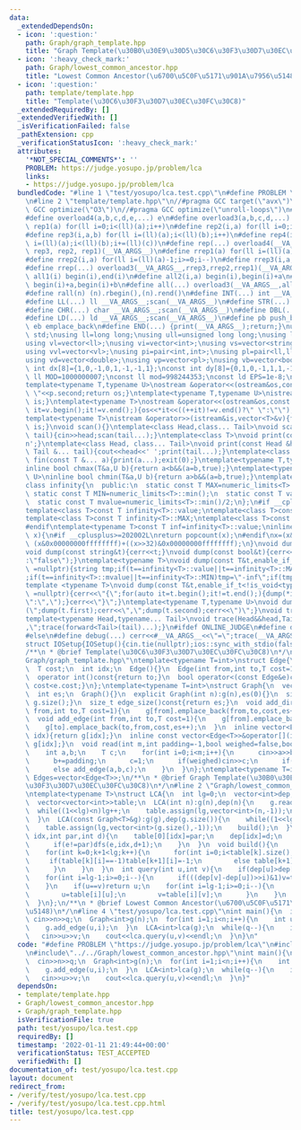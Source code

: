 ```yaml
---
data:
  _extendedDependsOn:
  - icon: ':question:'
    path: Graph/graph_template.hpp
    title: "Graph Template(\u30B0\u30E9\u30D5\u30C6\u30F3\u30D7\u30EC\u30FC\u30C8)"
  - icon: ':heavy_check_mark:'
    path: Graph/lowest_common_ancestor.hpp
    title: "Lowest Common Ancestor(\u6700\u5C0F\u5171\u901A\u7956\u5148)"
  - icon: ':question:'
    path: template/template.hpp
    title: "Template(\u30C6\u30F3\u30D7\u30EC\u30FC\u30C8)"
  _extendedRequiredBy: []
  _extendedVerifiedWith: []
  _isVerificationFailed: false
  _pathExtension: cpp
  _verificationStatusIcon: ':heavy_check_mark:'
  attributes:
    '*NOT_SPECIAL_COMMENTS*': ''
    PROBLEM: https://judge.yosupo.jp/problem/lca
    links:
    - https://judge.yosupo.jp/problem/lca
  bundledCode: "#line 1 \"test/yosupo/lca.test.cpp\"\n#define PROBLEM \"https://judge.yosupo.jp/problem/lca\"\
    \n#line 2 \"template/template.hpp\"\n//#pragma GCC target(\"avx\")\n//#pragma\
    \ GCC optimize(\"O3\")\n//#pragma GCC optimize(\"unroll-loops\")\n#include<bits/stdc++.h>\n\
    #define overload4(a,b,c,d,e,...) e\n#define overload3(a,b,c,d,...) d\n#define\
    \ rep1(a) for(ll i=0;i<(ll)(a);i++)\n#define rep2(i,a) for(ll i=0;i<(ll)(a);i++)\n\
    #define rep3(i,a,b) for(ll i=(ll)(a);i<(ll)(b);i++)\n#define rep4(i,a,b,c) for(ll\
    \ i=(ll)(a);i<(ll)(b);i+=(ll)(c))\n#define rep(...) overload4(__VA_ARGS__, rep4,\
    \ rep3, rep2, rep1)(__VA_ARGS__)\n#define rrep1(a) for(ll i=(ll)(a)-1;i>=0;i--)\n\
    #define rrep2(i,a) for(ll i=(ll)(a)-1;i>=0;i--)\n#define rrep3(i,a,b) for(ll i=(ll)(b)-1;i>=(ll)(a);i--)\n\
    #define rrep(...) overload3(__VA_ARGS__,rrep3,rrep2,rrep1)(__VA_ARGS__)\n#define\
    \ all1(i) begin(i),end(i)\n#define all2(i,a) begin(i),begin(i)+a\n#define all3(i,a,b)\
    \ begin(i)+a,begin(i)+b\n#define all(...) overload3(__VA_ARGS__,all3,all2,all1)(__VA_ARGS__)\n\
    #define rall(n) (n).rbegin(),(n).rend()\n#define INT(...) int __VA_ARGS__;scan(__VA_ARGS__)\n\
    #define LL(...) ll __VA_ARGS__;scan(__VA_ARGS__)\n#define STR(...) string __VA_ARGS__;scan(__VA_ARGS__)\n\
    #define CHR(...) char __VA_ARGS__;scan(__VA_ARGS__)\n#define DBL(...) double __VA_ARGS__;scan(__VA_ARGS__)\n\
    #define LD(...) ld __VA_ARGS__;scan(__VA_ARGS__)\n#define pb push_back\n#define\
    \ eb emplace_back\n#define END(...) {print(__VA_ARGS__);return;}\nusing namespace\
    \ std;\nusing ll=long long;\nusing ull=unsigned long long;\nusing ld=long double;\n\
    using vl=vector<ll>;\nusing vi=vector<int>;\nusing vs=vector<string>;\nusing vc=vector<char>;\n\
    using vvl=vector<vl>;\nusing pi=pair<int,int>;\nusing pl=pair<ll,ll>;\nusing vvc=vector<vc>;\n\
    using vd=vector<double>;\nusing vp=vector<pl>;\nusing vb=vector<bool>;\nconst\
    \ int dx[8]={1,0,-1,0,1,-1,-1,1};\nconst int dy[8]={0,1,0,-1,1,1,-1,-1};\nconst\
    \ ll MOD=1000000007;\nconst ll mod=998244353;\nconst ld EPS=1e-8;\nconst ld PI=3.1415926535897932384626;\n\
    template<typename T,typename U>\nostream &operator<<(ostream&os,const pair<T,U>&p){os<<p.first<<\"\
    \ \"<<p.second;return os;}\ntemplate<typename T,typename U>\nistream &operator>>(istream&is,pair<T,U>&p){is>>p.first>>p.second;return\
    \ is;}\ntemplate<typename T>\nostream &operator<<(ostream&os,const vector<T>&v){for(auto\
    \ it=v.begin();it!=v.end();){os<<*it<<((++it)!=v.end()?\" \":\"\");}return os;}\n\
    template<typename T>\nistream &operator>>(istream&is,vector<T>&v){for(T &in:v){is>>in;}return\
    \ is;}\nvoid scan(){}\ntemplate<class Head,class... Tail>\nvoid scan(Head&head,Tail&...\
    \ tail){cin>>head;scan(tail...);}\ntemplate<class T>\nvoid print(const T &t){cout<<t<<'\\\
    n';}\ntemplate<class Head, class... Tail>\nvoid print(const Head &head, const\
    \ Tail &... tail){cout<<head<<' ';print(tail...);}\ntemplate<class... T>\nvoid\
    \ fin(const T &... a){print(a...);exit(0);}\ntemplate<typename T,typename U>\n\
    inline bool chmax(T&a,U b){return a<b&&(a=b,true);}\ntemplate<typename T,typename\
    \ U>\ninline bool chmin(T&a,U b){return a>b&&(a=b,true);}\ntemplate<typename T>\n\
    class infinity{\n  public:\n  static const T MAX=numeric_limits<T>::max();\n \
    \ static const T MIN=numeric_limits<T>::min();\n  static const T value=numeric_limits<T>::max()/2;\n\
    \  static const T mvalue=numeric_limits<T>::min()/2;\n};\n#if __cplusplus <= 201402L\n\
    template<class T>const T infinity<T>::value;\ntemplate<class T>const T infinity<T>::mvalue;\n\
    template<class T>const T infinity<T>::MAX;\ntemplate<class T>const T infinity<T>::MIN;\n\
    #endif\ntemplate<typename T>const T inf=infinity<T>::value;\ninline int popcnt(ull\
    \ x){\n#if __cplusplus>=202002L\nreturn popcount(x);\n#endif\nx=(x&0x5555555555555555)+((x>>1)&0x5555555555555555);x=(x&0x3333333333333333)+((x>>2)&0x3333333333333333);x=(x&0x0f0f0f0f0f0f0f0f)+((x>>4)&0x0f0f0f0f0f0f0f0f);x=(x&0x00ff00ff00ff00ff)+((x>>8)&0x00ff00ff00ff00ff);x=(x&0x0000ffff0000ffff)+((x>>16)&0x0000ffff0000ffff);return\
    \ (x&0x00000000ffffffff)+((x>>32)&0x00000000ffffffff);\n}\nvoid dump(const char&t){cerr<<t;}\n\
    void dump(const string&t){cerr<<t;}\nvoid dump(const bool&t){cerr<<(t?\"true\"\
    :\"false\");}\ntemplate<typename T>\nvoid dump(const T&t,enable_if_t<is_integral<T>::value>*\
    \ =nullptr){string tmp;if(t==infinity<T>::value||t==infinity<T>::MAX)tmp=\"inf\"\
    ;if(t==infinity<T>::mvalue||t==infinity<T>::MIN)tmp=\"-inf\";if(tmp.empty())tmp=to_string(t);cerr<<tmp;}\n\
    template <typename T>\nvoid dump(const T&t,enable_if_t<!is_void<typename T::iterator>::value>*\
    \ =nullptr){cerr<<\"{\";for(auto it=t.begin();it!=t.end();){dump(*it);cerr<<(++it==t.end()?\"\
    \":\",\");}cerr<<\"}\";}\ntemplate<typename T,typename U>\nvoid dump(const pair<T,U>&t){cerr<<\"\
    (\";dump(t.first);cerr<<\",\";dump(t.second);cerr<<\")\";}\nvoid trace(){cerr<<endl;}\n\
    template<typename Head,typename... Tail>\nvoid trace(Head&&head,Tail&&... tail){dump(head);if(sizeof...(tail))cerr<<\"\
    ,\";trace(forward<Tail>(tail)...);}\n#ifdef ONLINE_JUDGE\n#define debug(...)\n\
    #else\n#define debug(...) cerr<<#__VA_ARGS__<<\"=\";trace(__VA_ARGS__);\n#endif\n\
    struct IOSetup{IOSetup(){cin.tie(nullptr);ios::sync_with_stdio(false);cout.tie(0);cout<<fixed<<setprecision(12);cerr<<fixed<<setprecision(12);}};\n\
    /**\n * @brief Template(\u30C6\u30F3\u30D7\u30EC\u30FC\u30C8)\n*/\n#line 1 \"\
    Graph/graph_template.hpp\"\ntemplate<typename T=int>\nstruct Edge{\n  int from,to;\n\
    \  T cost;\n  int idx;\n  Edge(){}\n  Edge(int from,int to,T cost=1,int idx=-1):from(from),to(to),cost(cost),idx(idx){}\n\
    \  operator int()const{return to;}\n  bool operator<(const Edge&e)const{return\
    \ cost<e.cost;}\n};\ntemplate<typename T=int>\nstruct Graph{\n  vector<vector<Edge<T>>>g;\n\
    \  int es;\n  Graph(){}\n  explicit Graph(int n):g(n),es(0){}\n  size_t size()const{return\
    \ g.size();}\n  size_t edge_size()const{return es;}\n  void add_directed_edge(int\
    \ from,int to,T cost=1){\n    g[from].emplace_back(from,to,cost,es++);\n  }\n\
    \  void add_edge(int from,int to,T cost=1){\n    g[from].emplace_back(from,to,cost,es);\n\
    \    g[to].emplace_back(to,from,cost,es++);\n  }\n  inline vector<Edge<T>>&operator[](int\
    \ idx){return g[idx];}\n  inline const vector<Edge<T>>&operator[](int idx)const{return\
    \ g[idx];}\n  void read(int m,int padding=-1,bool weighed=false,bool direct=false){\n\
    \    int a,b;\n    T c;\n    for(int i=0;i<m;i++){\n      cin>>a>>b;\n      a+=padding;\n\
    \      b+=padding;\n      c=1;\n      if(weighed)cin>>c;\n      if(direct)add_directed_edge(a,b,c);\n\
    \      else add_edge(a,b,c);\n    }\n  }\n};\ntemplate<typename T=int>\nusing\
    \ Edges=vector<Edge<T>>;\n/**\n * @brief Graph Template(\u30B0\u30E9\u30D5\u30C6\
    \u30F3\u30D7\u30EC\u30FC\u30C8)\n*/\n#line 2 \"Graph/lowest_common_ancestor.hpp\"\
    \ntemplate<typename T>\nstruct LCA{\n  int lg=0;\n  vector<int>dep;\n  const Graph<T>&g;\n\
    \  vector<vector<int>>table;\n  LCA(int n):g(n),dep(n){\n    g.read(n-1);\n  \
    \  while((1<<lg)<n)lg++;\n    table.assign(lg,vector<int>(n,-1));\n    build();\n\
    \  }\n  LCA(const Graph<T>&g):g(g),dep(g.size()){\n    while((1<<lg)<g.size())lg++;\n\
    \    table.assign(lg,vector<int>(g.size(),-1));\n    build();\n  }\n  void dfs(int\
    \ idx,int par,int d){\n    table[0][idx]=par;\n    dep[idx]=d;\n    for(auto &e:g[idx]){\n\
    \      if(e!=par)dfs(e,idx,d+1);\n    }\n  }\n  void build(){\n    dfs(0,-1,0);\n\
    \    for(int k=0;k+1<lg;k++){\n      for(int i=0;i<table[k].size();i++){\n   \
    \     if(table[k][i]==-1)table[k+1][i]=-1;\n        else table[k+1][i]=table[k][table[k][i]];\n\
    \      }\n    }\n  }\n  int query(int u,int v){\n    if(dep[u]>dep[v])swap(u,v);\n\
    \    for(int i=lg-1;i>=0;i--){\n      if(((dep[v]-dep[u])>>i)&1)v=table[i][v];\n\
    \    }\n    if(u==v)return u;\n    for(int i=lg-1;i>=0;i--){\n      if(table[i][u]!=table[i][v]){\n\
    \        u=table[i][u];\n        v=table[i][v];\n      }\n    }\n    return table[0][u];\n\
    \  }\n};\n/**\n * @brief Lowest Common Ancestor(\u6700\u5C0F\u5171\u901A\u7956\
    \u5148)\n*/\n#line 4 \"test/yosupo/lca.test.cpp\"\nint main(){\n  int n,q;\n \
    \ cin>>n>>q;\n  Graph<int>g(n);\n  for(int i=1;i<n;i++){\n    int u;\n    cin>>u;\n\
    \    g.add_edge(u,i);\n  }\n  LCA<int>lca(g);\n  while(q--){\n    int u,v;\n \
    \   cin>>u>>v;\n    cout<<lca.query(u,v)<<endl;\n  }\n}\n"
  code: "#define PROBLEM \"https://judge.yosupo.jp/problem/lca\"\n#include\"../../template/template.hpp\"\
    \n#include\"../../Graph/lowest_common_ancestor.hpp\"\nint main(){\n  int n,q;\n\
    \  cin>>n>>q;\n  Graph<int>g(n);\n  for(int i=1;i<n;i++){\n    int u;\n    cin>>u;\n\
    \    g.add_edge(u,i);\n  }\n  LCA<int>lca(g);\n  while(q--){\n    int u,v;\n \
    \   cin>>u>>v;\n    cout<<lca.query(u,v)<<endl;\n  }\n}"
  dependsOn:
  - template/template.hpp
  - Graph/lowest_common_ancestor.hpp
  - Graph/graph_template.hpp
  isVerificationFile: true
  path: test/yosupo/lca.test.cpp
  requiredBy: []
  timestamp: '2022-01-11 21:49:44+00:00'
  verificationStatus: TEST_ACCEPTED
  verifiedWith: []
documentation_of: test/yosupo/lca.test.cpp
layout: document
redirect_from:
- /verify/test/yosupo/lca.test.cpp
- /verify/test/yosupo/lca.test.cpp.html
title: test/yosupo/lca.test.cpp
---
```

